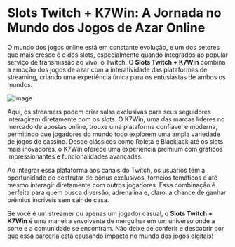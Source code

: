 # Slots Twitch + K7Win: A Jornada no Mundo dos Jogos de Azar Online

O mundo dos jogos online está em constante evolução, e um dos setores que mais cresce é o dos slots, especialmente quando integrados ao popular serviço de transmissão ao vivo, o Twitch. O **Slots Twitch + K7Win** combina a emoção dos jogos de azar com a interatividade das plataformas de streaming, criando uma experiência única para os entusiastas de ambos os mundos.

![Image](https://github.com/user-attachments/assets/b9de9dee-b60e-46a0-9e49-3c6ca594ed6f)

Aqui, os streamers podem criar salas exclusivas para seus seguidores interagirem diretamente com os slots. O K7Win, uma das marcas líderes no mercado de apostas online, trouxe uma plataforma confiável e moderna, permitindo que jogadores do mundo todo explorem uma ampla variedade de jogos de cassino. Desde clássicos como Roleta e Blackjack até os slots mais inovadores, o K7Win oferece uma experiência premium com gráficos impressionantes e funcionalidades avançadas.

Ao integrar essa plataforma aos canais do Twitch, os usuários têm a oportunidade de desfrutar de bônus exclusivos, torneios temáticos e até mesmo interagir diretamente com outros jogadores. Essa combinação é perfeita para quem busca diversão, adrenalina e, claro, a chance de ganhar prêmios incríveis sem sair de casa.

Se você é um streamer ou apenas um jogador casual, o **Slots Twitch + K7Win** é uma maneira envolvente de mergulhar em um universo onde a sorte e a comunidade se encontram. Não deixe de conferir e descobrir por que essa parceria está causando impacto no mundo dos jogos digitais!